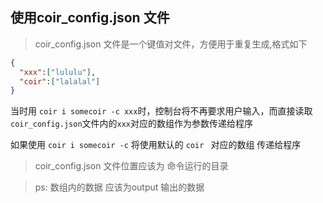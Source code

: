 ## 使用coir_config.json 文件  

>coir_config.json 文件是一个键值对文件，方便用于重复生成,格式如下

```json
{
  "xxx":["lululu"],
  "coir":["lalalal"]
}
```

当时用
`
    coir i somecoir -c xxx
`时，控制台将不再要求用户输入，而直接读取`coir_config.json`文件内的`xxx`对应的数组作为参数传递给程序

如果使用 `coir i somecoir -c` 将使用默认的 `coir ` 对应的数组 传递给程序

>coir_config.json 文件位置应该为 命令运行的目录


>ps: 数组内的数据 应该为output 输出的数据





